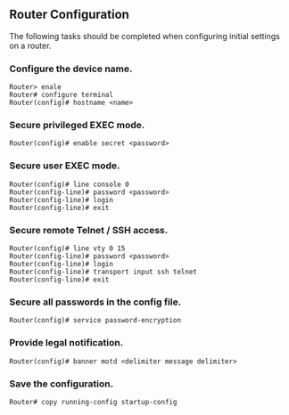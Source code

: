 ## Router Configuration
The following tasks should be completed when configuring initial settings on a router.

### Configure the device name.

```console
Router> enale
Router# configure terminal
Router(config)# hostname <name>
```

### Secure privileged EXEC mode.

```console
Router(config)# enable secret <password>
```

### Secure user EXEC mode.

```console
Router(config)# line console 0
Router(config-line)# password <password>
Router(config-line)# login
Router(config-line)# exit
```

### Secure remote Telnet / SSH access.

```console
Router(config)# line vty 0 15
Router(config-line)# password <password>
Router(config-line)# login
Router(config-line)# transport input ssh telnet
Router(config-line)# exit
```

### Secure all passwords in the config file.

```console
Router(config)# service password-encryption
```

### Provide legal notification.

```console
Router(config)# banner motd <delimiter message delimiter>
```

### Save the configuration.
  
```console
Router# copy running-config startup-config
```
  
